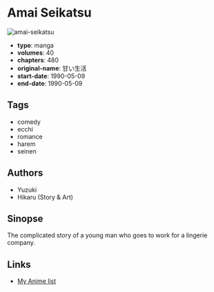 # Amai Seikatsu

![amai-seikatsu](https://cdn.myanimelist.net/images/manga/2/116895.jpg)

-   **type**: manga
-   **volumes**: 40
-   **chapters**: 480
-   **original-name**: 甘い生活
-   **start-date**: 1990-05-09
-   **end-date**: 1990-05-09

## Tags

-   comedy
-   ecchi
-   romance
-   harem
-   seinen

## Authors

-   Yuzuki
-   Hikaru (Story & Art)

## Sinopse

The complicated story of a young man who goes to work for a lingerie company.

## Links

-   [My Anime list](https://myanimelist.net/manga/68361/Amai_Seikatsu)
